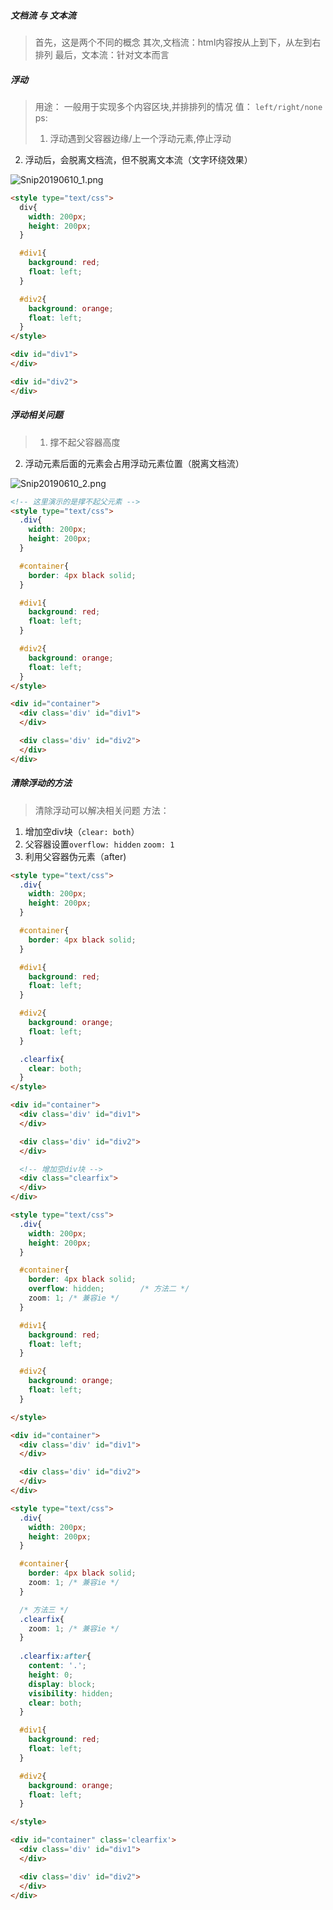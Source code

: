 ##### 文档流 与 文本流
> 首先，这是两个不同的概念
> 其次,文档流：html内容按从上到下，从左到右排列
> 最后，文本流：针对文本而言

##### 浮动
> 用途： 一般用于实现多个内容区块,并排排列的情况
> 值： `left/right/none`
> ps:
> 1. 浮动遇到父容器边缘/上一个浮动元素,停止浮动
2. 浮动后，会脱离文档流，但不脱离文本流（文字环绕效果）

![Snip20190610_1.png](https://i.loli.net/2019/06/10/5cfe5a047530c56706.png)
```html
<style type="text/css">
  div{
    width: 200px;
    height: 200px;
  }

  #div1{
    background: red;
    float: left;
  }

  #div2{
    background: orange;
    float: left;
  }
</style>

<div id="div1">
</div>

<div id="div2">
</div>
```

##### 浮动相关问题
> 1. 撑不起父容器高度
2. 浮动元素后面的元素会占用浮动元素位置（脱离文档流）

![Snip20190610_2.png](https://i.loli.net/2019/06/10/5cfe5be8401c427775.png)

```html
<!-- 这里演示的是撑不起父元素 -->
<style type="text/css">
  .div{
    width: 200px;
    height: 200px;
  }

  #container{
    border: 4px black solid;
  }

  #div1{
    background: red;
    float: left;
  }

  #div2{
    background: orange;
    float: left;
  }
</style>

<div id="container">
  <div class='div' id="div1">
  </div>

  <div class='div' id="div2">
  </div>
</div>
```

##### 清除浮动的方法
> 清除浮动可以解决相关问题
> 方法：
1. 增加空div块（`clear: both`）
2. 父容器设置`overflow: hidden` `zoom: 1`
3. 利用父容器伪元素（after)

```html
<style type="text/css">
  .div{
    width: 200px;
    height: 200px;
  }

  #container{
    border: 4px black solid;
  }

  #div1{
    background: red;
    float: left;
  }

  #div2{
    background: orange;
    float: left;
  }

  .clearfix{
    clear: both;
  }
</style>

<div id="container">
  <div class='div' id="div1">
  </div>

  <div class='div' id="div2">
  </div>

  <!-- 增加空div块 -->
  <div class="clearfix">
  </div>
</div>
```

```html
<style type="text/css">
  .div{
    width: 200px;
    height: 200px;
  }

  #container{
    border: 4px black solid;
    overflow: hidden;        /* 方法二 */
    zoom: 1; /* 兼容ie */
  }

  #div1{
    background: red;
    float: left;
  }

  #div2{
    background: orange;
    float: left;
  }

</style>

<div id="container">
  <div class='div' id="div1">
  </div>

  <div class='div' id="div2">
  </div>
</div>

```

```html
<style type="text/css">
  .div{
    width: 200px;
    height: 200px;
  }

  #container{
    border: 4px black solid;
    zoom: 1; /* 兼容ie */
  }

  /* 方法三 */
  .clearfix{
    zoom: 1; /* 兼容ie */
  }
  
  .clearfix:after{
    content: '.';
    height: 0;
    display: block;
    visibility: hidden;
    clear: both;
  }

  #div1{
    background: red;
    float: left;
  }

  #div2{
    background: orange;
    float: left;
  }

</style>

<div id="container" class='clearfix'>
  <div class='div' id="div1">
  </div>

  <div class='div' id="div2">
  </div>
</div>

```






